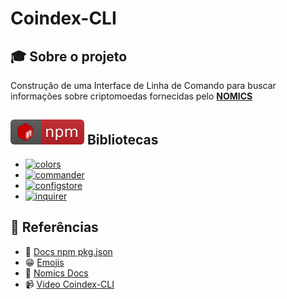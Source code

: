 # Coindex-CLI

## 🎓 Sobre o projeto

Construção de uma Interface de Linha de Comando para buscar informações sobre criptomoedas fornecidas pelo [**NOMICS**](https://nomics.com/)

## ![npm](./.github/npm.svg) Bibliotecas

- [![colors](https://img.shields.io/badge/colors-C12127.svg)](https://www.npmjs.com/package/colors)
- [![commander](https://img.shields.io/badge/commander-C12127.svg)](https://www.npmjs.com/package/commander)
- [![configstore](https://img.shields.io/badge/configstore-C12127.svg)](https://www.npmjs.com/package/configstore)
- [![inquirer](https://img.shields.io/badge/inquirer-C12127.svg)](https://www.npmjs.com/package/inquirer)

## 📑 Referências

- 📝 [Docs npm pkg.json](https://docs.npmjs.com/files/package.json)
- 😁 [Emojis](https://emojipedia.org/)
- 💱 [Nomics Docs](http://docs.nomics.com/)
- 📹 [Video Coindex-CLI](https://www.youtube.com/watch?v=-6OAHsde15E)
